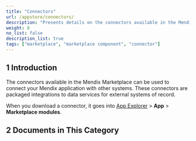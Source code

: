 ```yaml
---
title: "Connectors"
url: /appstore/connectors/
description: "Presents details on the connectors available in the Mendix Marketplace."
weight: 8
no_list: false
description_list: true
tags: ["marketplace", "marketplace component", "connector"]
---
```


## 1 Introduction

The connectors available in the Mendix Marketplace can be used to connect your Mendix application with other systems. These connectors are packaged integrations to data services for external systems of record.

When you download a connector, it goes into [App Explorer](/refguide/app-explorer/) > **App** > **Marketplace modules**.

## 2 Documents in This Category

